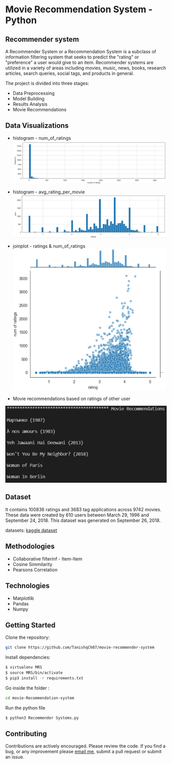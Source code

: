 Movie Recommendation System - Python
==========================================================

Recommender system
------------------
A Recommender System or a Recommendation System is a subclass of information filtering system that seeks to predict the "rating" or "preference" a user would give to an item.
Recommender systems are utilized in a variety of areas including movies, music, news, books, research articles, search queries, social tags, and products in general.

The project is divided into three stages:
* Data Preprocessing
* Model Building
* Results Analysis
* Movie Recommendations

Data Visualizations
-------------------
* histogram - num_of_ratings   
![](output/visualization1.png)

* histogram - avg_rating_per_movie    
![](output/visualization2.png)

* joinplot - ratings & num_of_ratings   
![](output/visualization3.png)

* Movie recommendations based on ratings of other user   

![](output/recommendations.PNG)

Dataset
-------
It contains 100836 ratings and 3683 tag applications across 9742 movies. These data were created by 610 users between March 29, 1996 and September 24, 2018. This dataset was generated on September 26, 2018.

datasets: [kaggle dataset](https://grouplens.org/datasets/movielens/latest/)

Methodologies
-----------
- Collaborative filterinf - Item-Item
- Cosine Simmilarity
- Pearsons Correlation

Technologies
------------
- Matplotlib
- Pandas
- Numpy

Getting Started
----------------------
Clone the repository:

```bash
git clone https://github.com/TanishqCh07/movie-recommender-system
```
Install dependencies:
```bash
$ virtualenv MRS
$ source MRS/bin/activate
$ pip3 install -r requirements.txt
```
Go inside the folder :

```bash
cd movie-Recommendation-system
```
Run the python file
```bash
$ python3 Recommender Systems.py
```

Contributing
------------
Contributions are actively encouraged. Please review the code. If you find a bug, or any improvement please [email me](tanishq.chaurasia07@gmail.com), submit a pull request or submit an issue.


